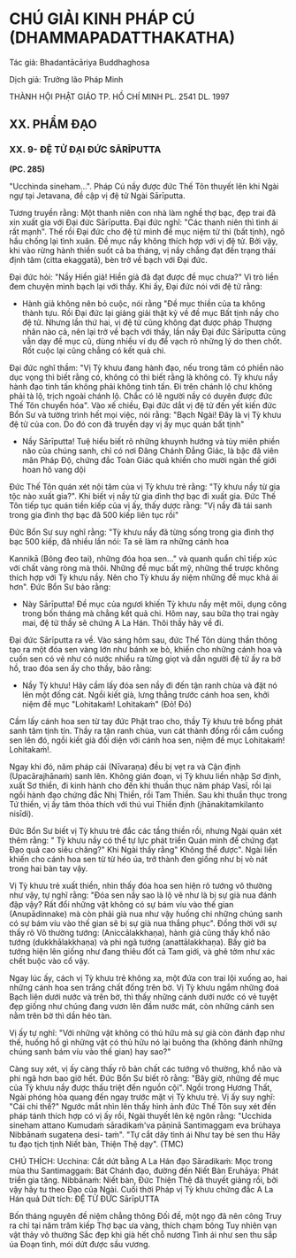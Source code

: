 # CHÚ GIẢI KINH PHÁP CÚ (DHAMMAPADATTHAKATHA)

Tác giả: Bhadantācāriya Buddhaghosa

Dịch giả: Trưởng lão Pháp Minh

THÀNH HỘI PHẬT GIÁO TP. HỒ CHÍ MINH
PL. 2541 DL. 1997

## XX. PHẨM ĐẠO

### XX. 9- ĐỆ TỬ ĐẠI ĐỨC SĀRĪPUTTA

**(PC. 285)**

"Ucchinda sineham...".
Pháp Cú nầy được đức Thế Tôn thuyết lên khi Ngài ngự tại Jetavana, đề cập vị đệ tử Ngài
Sārīputta.

Tương truyền rằng: Một thanh niên con nhà làm nghề thợ bạc, đẹp trai đã xin xuất gia với Đại đức Sārīputta. Đại đức nghĩ: "Các thanh niên thì tình ái rất mạnh". Thế rồi Đại đức cho đệ tử mình đề mục niệm tử thi (bất tịnh), ngõ hầu chống lại tình xuân. Đề mục nầy không thích hợp với vị đệ tử. Bởi vậy, khi vào rừng hành thiền suốt cả ba tháng, vị nầy chẳng đạt đến trạng thái định tâm (citta ekaggatā), bèn trở về bạch với Đại đức.

Đại đức hỏi: "Nầy Hiền giả! Hiền giả đã đạt được đề mục chưa?"
Vì trò liền đem chuyện mình bạch lại với thầy. Khi ấy, Đại đức nói với đệ tử rằng:

- Hành giả không nên bỏ cuộc, nói rằng "Đề mục thiền của ta không thành tựu.
  Rồi Đại đức lại giảng giải thật kỷ về đề mục Bất tịnh nầy cho đệ tử. Nhưng lần thứ hai, vị đệ tử cũng không đạt được pháp Thượng nhân nào cả, nên lại trở về bạch với thầy, lần nầy Đại đức
  Sārīputta cũng vẫn dạy đề mục cũ, dùng nhiều ví dụ để vạch rõ những lý do then chốt. Rốt cuộc lại cũng chẳng có kết quả chi.

Đại đức nghĩ thầm: "Vị Tỳ khưu đang hành đạo, nếu trong tâm có phiền não dục vọng thì biết rằng có, không có thì biết rằng là không có. Tỳ khưu nầy hành đạo tinh tấn không phải không tinh tấn. Đi trên chánh lộ chư không phải tà lộ, trịch ngoài chánh lộ. Chắc có lẽ người nầy có duyên được đức Thế Tôn chuyển hóa". Vào xế chiều, Đại đức dắt vị đệ tử đến yết kiến đức Bổn Sư và tường trình hết mọi việc, nói rằng: "Bạch Ngài! Đây là vị Tỳ khưu đệ tử của con. Do đó con đã truyền dạy vị ấy mục quán bất tịnh"

- Nầy Sārīputta! Tuệ hiểu biết rõ những khuynh hướng và tùy miên phiền não của chúng sanh, chỉ có nơi Đâng Chánh Đẳng Giác, là bậc đã viên mãn Pháp Độ, chứng đắc Toàn Giác quả khiến cho mười ngàn thế giới hoan hô vang dội

Đức Thế Tôn quán xét nội tâm của vị Tỳ khưu trẻ rằng: "Tỳ khưu nầy từ gia tộc nào xuất gia?".
Khi biết vị nầy từ gia dình thợ bạc đi xuất gia. Đức Thế Tôn tiếp tục quán tiền kiếp của vị ấy, thấy dược rằng: "Vị nầy đã tái sanh trong gia đình thợ bạc đã 500 kiếp liên tục rồi"

Đức Bổn Sư suy nghĩ rằng: "Tỳ khưu nầy đã từng sống trong gia đình thợ bạc 500 kiếp, đã nhiều lần nói: Ta sẽ làm ra những cánh hoa

Kannikā (Bông đeo tai), những đóa hoa sen..." và quanh quẩn chỉ tiếp xúc với chất vàng ròng mà thôi. Những đề mục bất mỹ, những thể trược không thích hợp với Tỳ khưu nầy. Nên cho Tỳ khưu ấy niệm những đề mục khả ái hơn". Đức Bổn Sư bảo rằng:

- Này Sārīputta! Đề mục của ngươi khiến Tỳ khưu nầy mệt mõi, dụng công trong bốn tháng mà chẳng kết quả chi. Hôm nay, sau bữa thọ trai ngày mai, đệ tử thầy sẽ chứng A La Hán. Thôi thầy hãy về đi.

Đại đức Sārīputta ra về. Vào sáng hôm sau, đức Thế Tôn dùng thần thông tạo ra một đóa sen vàng lớn như bánh xe bò, khiến cho những cánh hoa và cuốn sen có vẻ như có nước nhiểu ra từng giọt và dẫn người đệ tử ấy ra bờ hồ, trao đóa sen ấy cho thầy, bảo rằng:

- Nầy Tỳ khưu! Hãy cầm lấy đóa sen nầy đi đến tận ranh chùa và đặt nó lên một đống cát. Ngồi kiết già, lưng thẳng trước cánh hoa sen, khởi niệm đề mục "Lohitakaṁ! Lohitakaṁ" (Đỏ! Đỏ)

Cầm lấy cánh hoa sen từ tay đức Phật trao cho, thầy Tỳ khưu trẻ bổng phát sanh tâm tịnh tín.
Thầy ra tận ranh chùa, vun cát thành đống rồi cắm cuống sen lên đó, ngồi kiết già đối diện với cánh hoa sen, niệm đề mục Lohitakaṁ! Lohitakaṁ!.

Ngay khi đó, năm pháp cái (Nīvaraṇa) đều bị vẹt ra và Cận định (Upacārajhānaṁ) sanh lên.
Không gián đoạn, vị Tỳ khưu liền nhập Sơ định, xuất Sơ thiền, đi kinh hành cho đến khi thuần thục năm pháp Vasī, rồi lại ngồi hành đạo chứng đắc Nhị Thiền, rồi Tam Thiền. Sau khi thuần thục trong
Tứ thiền, vị ấy tâm thỏa thích với thú vui Thiền định (jhānakitamkilanto nisīdi).

Đức Bổn Sư biết vị Tỳ khưu trẻ đắc các tầng thiền rồi, nhưng Ngài quán xét thêm rằng: " Tỳ khưu nầy có thể tự lực phát triển Quán minh để chứng đạt Đạo quả cao siêu chăng?" Khi Ngài thấy rằng" Không thể được". Ngài liền khiến cho cánh hoa sen từ từ héo úa, trở thành đen giống như bị vò nát trong hai bàn tay vậy.

Vị Tỳ khưu trẻ xuất thiền, nhìn thấy đóa hoa sen hiện rõ tướng vô thường như vậy, tự nghĩ rằng: "Đóa sen nầy sao là lộ vẽ như là bị sự già nua đánh đập vậy? Rất đổi những vật không có sự bám víu vào thế gian (Anupādinnake) mà còn phải già nua như vậy huống chi những chúng sanh có sự bám víu vào thế gian sẽ bị sự già nua thắng phục". Đồng thời với sự thấy rõ Vô thường tướng: (Aniccālakkhaṇa), hành giả cũng thấy khổ não tướng (dukkhālakkhaṇa) và phi ngã tướng (anattālakkhaṇa). Bấy giờ ba tướng hiện lên giống như đang thiêu đốt cả Tam giới, và ghê tởm như xác chết buộc vào cổ vậy.

Ngay lúc ấy, cách vị Tỳ khưu trẻ không xa, một đứa con trai lội xuống ao, hai những cánh hoa sen trắng chất đống trên bờ. Vị Tỳ khưu ngắm những đoá Bạch liên dưới nước và trên bờ, thì thấy những cánh dưới nước có vẻ tuyệt đẹp giống như chúng đang vươn lên đầm nước mát, còn những cánh sen nằm trên bờ thì dần héo tàn.

Vị ấy tự nghĩ: "Với những vật không có thủ hữu mà sự già còn đánh đạp như thế, huống hồ gì những vật có thủ hữu nó lại buông tha (không đánh những chúng sanh bám víu vào thế gian) hay sao?"

Càng suy xét, vị ấy càng thấy rõ bản chất các tướng vô thường, khổ não và phi ngã hơn bao giờ hết. Đức Bổn Sư biết rõ rằng: "Bây giờ, những đề mục của Tỳ khưu nầy được thấu triệt đến nguồn cội". Ngồi trong Hương Thất, Ngài phóng hòa quang đến ngay trước mặt vị Tỳ khưu trẻ. Vị ấy suy nghĩ: "Cái chi thế?" Ngước mắt nhìn lên thấy hình ảnh đức Thế Tôn suy xét đến pháp tánh thích hợp có vị ấy rồi, Ngài thuyết lên kệ ngôn rằng: "Ucchida sineham attano
Kumudaṁ sāradikaṁ'va pāṇinā
Santimaggam eva brùhaya
Nibbānaṁ sugatena desi- taṁ". "Tự cắt dây tình ái
Như tay bẻ sen thu
Hãy tu đạo tịch tịnh
Niết bàn, Thiện Thệ dạy". (TMC)

CHÚ THÍCH:
Ucchina: Cắt dứt bằng A La Hán đạo
Sāradikaṁ: Mọc trong mùa thu
Santimaggaṁ: Bát Chánh đạo, đường đến Niết Bàn
Eruhāya: Phát triển gia tăng.
Nibbānaṁ: Niết bàn, Đức Thiện Thệ đã thuyết giảng rồi, bởi vậy hãy tu theo Đạo của Ngài.
Cuối thời Pháp vị Tỳ khưu chứng đắc A La Hán quả
Dứt tích: ĐỆ TỬ ĐỨC SārīpUTTA

Bốn tháng nguyên đề niệm chẳng thông Đối đề, một ngọ đã nên công
Truy ra chỉ tại năm trăm kiếp
Thợ bạc ưa vàng, thích chạm bông
Tuy nhiên vạn vật thảy vô thường
Sắc đẹp khi già hết chỗ nương
Tình ái như sen thu sắp úa Đoạn tình, mói dứt được sầu vương.
